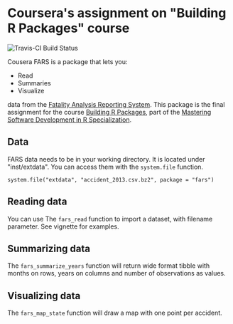 # Coursera's assignment on "Building R Packages" course

![Travis-CI Build Status](https://travis-ci.org/nobuhiro-kikuchi/fars.svg?branch=master)


Cousera FARS is a package that lets you:

- Read
- Summaries
- Visualize

data from the [Fatality Analysis Reporting System][FARS]. 
This package is the final assignment for the  course [Building R Packages][course],
part of the [Mastering Software Development in R Specialization][specialization].


## Data


FARS data needs to be in your working directory. It is located under "inst/extdata". You can access them with the `system.file` function.

```{r, eval=FALSE }
system.file("extdata", "accident_2013.csv.bz2", package = "fars")
```

## Reading data

 You can use
The `fars_read` function to import a dataset, with filename parameter. 
See vignette for examples.


## Summarizing data

The `fars_summarize_years` function will return wide format tibble with
months on rows, years on columns and number of observations as values.


## Visualizing data

The `fars_map_state` function will draw a map with one point per accident.

[FARS]: https://www.nhtsa.gov/research-data/fatality-analysis-reporting-system-fars
[course]: https://www.coursera.org/learn/r-packages
[specialization]: https://www.coursera.org/specializations/r

